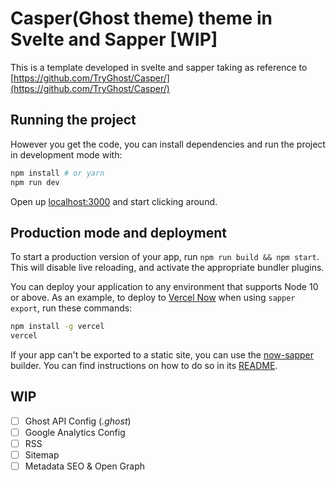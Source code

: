 # Casper(Ghost theme) theme in Svelte and Sapper [WIP]

This is a template developed in svelte and sapper taking as reference to [https://github.com/TryGhost/Casper/](https://github.com/TryGhost/Casper/)


## Running the project

However you get the code, you can install dependencies and run the project in development mode with:

```bash
npm install # or yarn
npm run dev
```

Open up [localhost:3000](http://localhost:3000) and start clicking around.


## Production mode and deployment

To start a production version of your app, run `npm run build && npm start`. This will disable live reloading, and activate the appropriate bundler plugins.

You can deploy your application to any environment that supports Node 10 or above. As an example, to deploy to [Vercel Now](https://vercel.com) when using `sapper export`, run these commands:

```bash
npm install -g vercel
vercel
```

If your app can't be exported to a static site, you can use the [now-sapper](https://github.com/thgh/now-sapper) builder. You can find instructions on how to do so in its [README](https://github.com/thgh/now-sapper#basic-usage).

## WIP
- [ ] Ghost API Config (*.ghost*)
- [ ] Google Analytics Config
- [ ] RSS
- [ ] Sitemap
- [ ] Metadata SEO & Open Graph